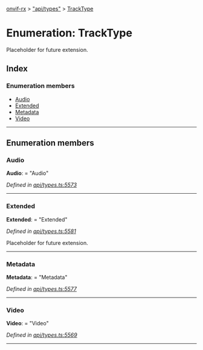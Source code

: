 [onvif-rx](../README.md) > ["api/types"](../modules/_api_types_.md) > [TrackType](../enums/_api_types_.tracktype.md)

# Enumeration: TrackType

Placeholder for future extension.

## Index

### Enumeration members

* [Audio](_api_types_.tracktype.md#audio)
* [Extended](_api_types_.tracktype.md#extended)
* [Metadata](_api_types_.tracktype.md#metadata)
* [Video](_api_types_.tracktype.md#video)

---

## Enumeration members

<a id="audio"></a>

###  Audio

**Audio**:  = "Audio"

*Defined in [api/types.ts:5573](https://github.com/patrickmichalina/onvif-rx/blob/f117e44/src/api/types.ts#L5573)*

___
<a id="extended"></a>

###  Extended

**Extended**:  = "Extended"

*Defined in [api/types.ts:5581](https://github.com/patrickmichalina/onvif-rx/blob/f117e44/src/api/types.ts#L5581)*

Placeholder for future extension.

___
<a id="metadata"></a>

###  Metadata

**Metadata**:  = "Metadata"

*Defined in [api/types.ts:5577](https://github.com/patrickmichalina/onvif-rx/blob/f117e44/src/api/types.ts#L5577)*

___
<a id="video"></a>

###  Video

**Video**:  = "Video"

*Defined in [api/types.ts:5569](https://github.com/patrickmichalina/onvif-rx/blob/f117e44/src/api/types.ts#L5569)*

___


